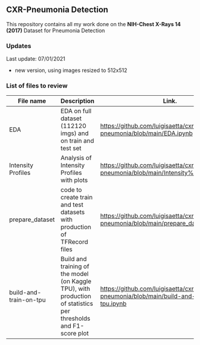 ## CXR-Pneumonia Detection

This repository contains all my work done on the **NIH-Chest X-Rays 14 (2017)** Dataset for Pneumonia Detection

### Updates

Last update: 07/01/2021
* new version, using images resized to 512x512

### List of files to review

| File name     | Description                     |Link.                                                              |
| ------------- |---------------------------------|-------------------------------------------------------------------|
| EDA     | EDA on full dataset (112120 imgs) and on train and test set| https://github.com/luigisaetta/cxr-pneumonia/blob/main/EDA.ipynb  |
| Intensity Profiles | Analysis of Intensity Profiles with plots | https://github.com/luigisaetta/cxr-pneumonia/blob/main/Intensity%20Profiles.ipynb |
| prepare_dataset | code to create train and test datasets with production of TFRecord files | https://github.com/luigisaetta/cxr-pneumonia/blob/main/prepare_dataset.ipynb | 
| build-and-train-on-tpu | Build and training of the model (on Kaggle TPU), with production of statistics per thresholds and F1-score plot | https://github.com/luigisaetta/cxr-pneumonia/blob/main/build-and-train-on-tpu.ipynb |
                                                                  


